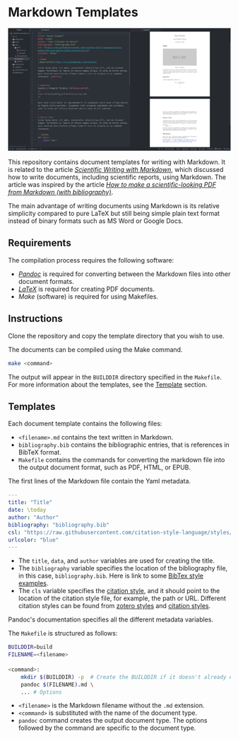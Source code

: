# Markdown Templates
![](essay-template.png)

This repository contains document templates for writing with Markdown. It is related to the article [*Scientific Writing with Markdown*](https://jaantollander.com/post/scientific-writing-with-markdown/), which discussed how to write documents, including scientific reports, using Markdown. The article was inspired by the article [*How to make a scientific-looking PDF from Markdown (with bibliography)*](https://gist.github.com/maxogden/97190db73ac19fc6c1d9beee1a6e4fc8).

The main advantage of writing documents using Markdown is its relative simplicity compared to pure LaTeX but still being simple plain text format instead of binary formats such as MS Word or Google Docs.


## Requirements
The compilation process requires the following software:

- [*Pandoc*](https://pandoc.org/) is required for converting between the Markdown files into other document formats.
- [*LaTeX*](https://www.latex-project.org/) is required for creating PDF documents.
- *Make* (software) is required for using Makefiles.


## Instructions
Clone the repository and copy the template directory that you wish to use.

The documents can be compiled using the Make command.
```bash
make <command>
```
The output will appear in the `BUILDDIR` directory specified in the `Makefile`. For more information about the templates, see the [Template](#templates) section.


## Templates
Each document template contains the following files:

- `<filename>.md` contains the text written in Markdown.
- `bibliography.bib` contains the bibliographic entries, that is references in BibTeX format.
- `Makefile` contains the commands for converting the markdown file into the output document format, such as PDF, HTML, or EPUB.

The first lines of the Markdown file contain the Yaml metadata.
```yml
---
title: "Title"
date: \today
author: "Author"
bibliography: "bibliography.bib"
csl: "https://raw.githubusercontent.com/citation-style-language/styles/master/harvard-anglia-ruskin-university.csl"
urlcolor: "blue"
---
```

- The `title`, `data`, and `author` variables are used for creating the title.
- The `bibliography` variable specifies the location of the bibliography file, in this case, `bibliography.bib`. Here is link to some [BibTex style examples](https://verbosus.com/bibtex-style-examples.html).
- The `cls` variable specifies the [citation style](http://citationstyles.org/), and it should point to the location of the citation style file, for example, the path or URL. Different citation styles can be found from [zotero styles](https://www.zotero.org/styles) and [citation styles](https://github.com/citation-style-language/styles).

Pandoc's documentation specifies all the different metadata variables.

The `Makefile` is structured as follows:
```bash
BUILDDIR=build
FILENAME=<filename>

<command>:
    mkdir $(BUILDDIR) -p  # Create the BUILDDIR if it doesn't already exist.
    pandoc $(FILENAME).md \
    ... # Options
```

- `<filename>` is the Markdown filename without the `.md` extension.
- `<command>` is substituted with the name of the document type.
- `pandoc` command creates the output document type. The options followed by the command are specific to the document type.

